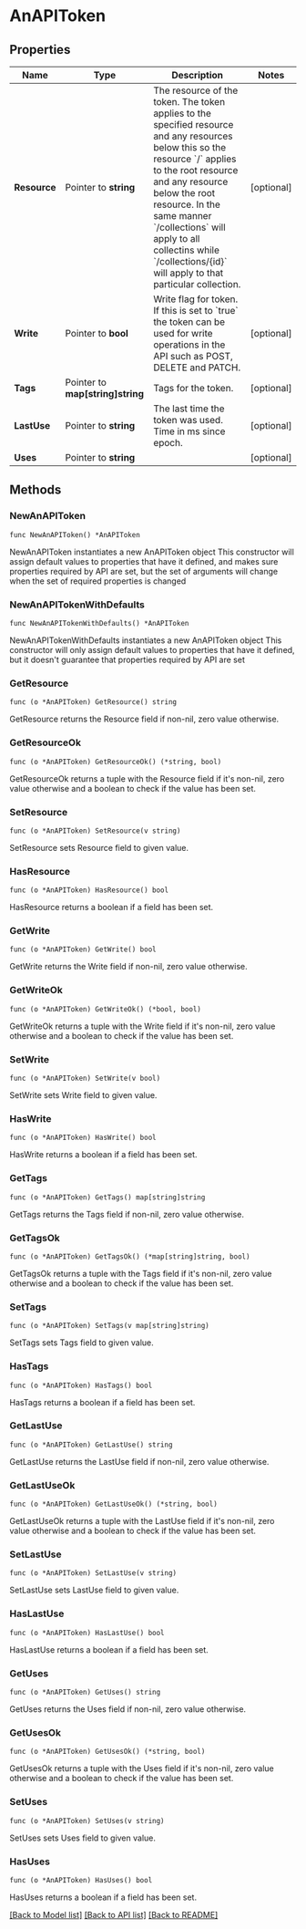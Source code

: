 # AnAPIToken

## Properties

Name | Type | Description | Notes
------------ | ------------- | ------------- | -------------
**Resource** | Pointer to **string** | The resource of the token.  The token applies to the specified resource and any resources below this so the resource &#x60;/&#x60; applies to the root resource and any resource below the root resource. In the same manner &#x60;/collections&#x60; will apply to all collectins while &#x60;/collections/{id}&#x60; will apply to that particular collection. | [optional] 
**Write** | Pointer to **bool** | Write flag for token.  If this is set to &#x60;true&#x60; the token can be used for write operations in the API such as POST, DELETE and PATCH. | [optional] 
**Tags** | Pointer to **map[string]string** | Tags for the token. | [optional] 
**LastUse** | Pointer to **string** | The last time the token was used. Time in ms since epoch. | [optional] 
**Uses** | Pointer to **string** |  | [optional] 

## Methods

### NewAnAPIToken

`func NewAnAPIToken() *AnAPIToken`

NewAnAPIToken instantiates a new AnAPIToken object
This constructor will assign default values to properties that have it defined,
and makes sure properties required by API are set, but the set of arguments
will change when the set of required properties is changed

### NewAnAPITokenWithDefaults

`func NewAnAPITokenWithDefaults() *AnAPIToken`

NewAnAPITokenWithDefaults instantiates a new AnAPIToken object
This constructor will only assign default values to properties that have it defined,
but it doesn't guarantee that properties required by API are set

### GetResource

`func (o *AnAPIToken) GetResource() string`

GetResource returns the Resource field if non-nil, zero value otherwise.

### GetResourceOk

`func (o *AnAPIToken) GetResourceOk() (*string, bool)`

GetResourceOk returns a tuple with the Resource field if it's non-nil, zero value otherwise
and a boolean to check if the value has been set.

### SetResource

`func (o *AnAPIToken) SetResource(v string)`

SetResource sets Resource field to given value.

### HasResource

`func (o *AnAPIToken) HasResource() bool`

HasResource returns a boolean if a field has been set.

### GetWrite

`func (o *AnAPIToken) GetWrite() bool`

GetWrite returns the Write field if non-nil, zero value otherwise.

### GetWriteOk

`func (o *AnAPIToken) GetWriteOk() (*bool, bool)`

GetWriteOk returns a tuple with the Write field if it's non-nil, zero value otherwise
and a boolean to check if the value has been set.

### SetWrite

`func (o *AnAPIToken) SetWrite(v bool)`

SetWrite sets Write field to given value.

### HasWrite

`func (o *AnAPIToken) HasWrite() bool`

HasWrite returns a boolean if a field has been set.

### GetTags

`func (o *AnAPIToken) GetTags() map[string]string`

GetTags returns the Tags field if non-nil, zero value otherwise.

### GetTagsOk

`func (o *AnAPIToken) GetTagsOk() (*map[string]string, bool)`

GetTagsOk returns a tuple with the Tags field if it's non-nil, zero value otherwise
and a boolean to check if the value has been set.

### SetTags

`func (o *AnAPIToken) SetTags(v map[string]string)`

SetTags sets Tags field to given value.

### HasTags

`func (o *AnAPIToken) HasTags() bool`

HasTags returns a boolean if a field has been set.

### GetLastUse

`func (o *AnAPIToken) GetLastUse() string`

GetLastUse returns the LastUse field if non-nil, zero value otherwise.

### GetLastUseOk

`func (o *AnAPIToken) GetLastUseOk() (*string, bool)`

GetLastUseOk returns a tuple with the LastUse field if it's non-nil, zero value otherwise
and a boolean to check if the value has been set.

### SetLastUse

`func (o *AnAPIToken) SetLastUse(v string)`

SetLastUse sets LastUse field to given value.

### HasLastUse

`func (o *AnAPIToken) HasLastUse() bool`

HasLastUse returns a boolean if a field has been set.

### GetUses

`func (o *AnAPIToken) GetUses() string`

GetUses returns the Uses field if non-nil, zero value otherwise.

### GetUsesOk

`func (o *AnAPIToken) GetUsesOk() (*string, bool)`

GetUsesOk returns a tuple with the Uses field if it's non-nil, zero value otherwise
and a boolean to check if the value has been set.

### SetUses

`func (o *AnAPIToken) SetUses(v string)`

SetUses sets Uses field to given value.

### HasUses

`func (o *AnAPIToken) HasUses() bool`

HasUses returns a boolean if a field has been set.


[[Back to Model list]](../README.md#documentation-for-models) [[Back to API list]](../README.md#documentation-for-api-endpoints) [[Back to README]](../README.md)


